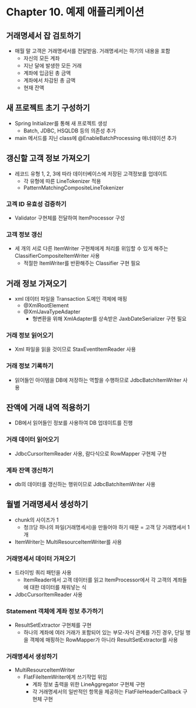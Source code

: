 # Chapter 10. 예제 애플리케이션

## 거래명세서 잡 검토하기
- 매월 말 고객은 거래명세서를 전달받음. 거래명세서는 하기의 내용을 포함
  - 자신의 모든 계좌
  - 지난 달에 발생한 모든 거래
  - 계좌에 입금된 총 금액
  - 계좌에서 차감된 총 금액
  - 현재 잔액

## 새 프로젝트 초기 구성하기
- Spring Initializer를 통해 새 프로젝트 생성
  - Batch, JDBC, HSQLDB 등의 의존성 추가
- main 메서드를 지닌 class에 @EnableBatchProcessing 애너테이션 추가

## 갱신할 고객 정보 가져오기
- 레코드 유형 1, 2, 3에 따라 데이터베이스에 저장된 고객정보를 업데이트
    - 각 유형에 따른 LineTokenizer 적용
    - PatternMatchingCompositeLineTokenizer

### 고겍 ID 유효성 검증하기
- Validator 구현체를 전달하여 ItemProcessor 구성

### 고객 정보 갱신
- 세 개의 서로 다른 ItemWriter 구현체에게 처리를 위임할 수 있게 해주는 ClassifierCompositeItemWriter 사용
  - 적절한 ItemWriter를 반환해주는 Classifier 구현 필요

## 거래 정보 가져오기
- xml 데이터 파일을 Transaction 도메인 객체에 매핑
  - @XmlRootElement
  - @XmlJavaTypeAdapter
    - 형변환을 위해 XmlAdapter를 상속받은 JaxbDateSerializer 구현 필요

### 거래 정보 읽어오기
- Xml 파일을 읽을 것이므로 StaxEventItemReader 사용

### 거래 정보 기록하기
- 읽어들인 아이템을 DB에 저장하는 역할을 수행하므로 JdbcBatchItemWriter 사용

## 잔액에 거래 내역 적용하기
- DB에서 읽어들인 정보를 사용하여 DB 업데이트를 진행

### 거래 데이터 읽어오기
- JdbcCursorItemReader 사용, 람다식으로 RowMapper 구현체 구현

### 계좌 잔액 갱신하기
- db의 데이터를 갱신하는 행위이므로 JdbcBatchItemWriter 사용

## 월별 거래명세서 생성하기
- chunk의 사이즈가 1
  - 청크당 하나의 파일(거래명세서)을 만들어야 하기 때문 = 고객 당 거래명세서 1개
- ItemWriter는 MultiResourceItemWriter를 사용

### 거래명세서 데이터 가져오기
- 드라이빙 쿼리 패턴을 사용
  - ItemReader에서 고객 데이터를 읽고 ItemProcessor에서 각 고객의 계좌들에 대한 데이터를 채워넣는 식
- JdbcCursorItemReader 사용

### Statement 객체에 계좌 정보 추가하기
- ResultSetExtractor 구현체를 구현
  - 하나의 계좌에 여러 거래가 포함되어 있는 부모-자식 관계를 가진 경우, 단일 행을 객체에 매핑하는 RowMapper가 아니라 ResultSetExtractor를 사용

### 거래명세서 생성하기
- MultiResourceItemWriter
  - FlatFileItemWriter에게 쓰기작업 위임
    - 계좌 정보 출력을 위한 LineAggregator 구현체 구현
    - 각 거래명세서의 일반적인 항목을 제공하는 FlatFileHeaderCallback 구현체 구현